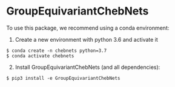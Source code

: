# GroupEquivariantChebNets

To use this package, we recommend using a conda environment:

1. Create a new environment with python 3.6 and activate it
```
$ conda create -n chebnets python=3.7
$ conda activate chebnets
```


2. Install GroupEquivariantChebNets (and all dependencies):
```
$ pip3 install -e GroupEquivariantChebNets
```



